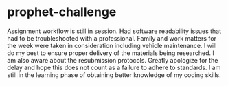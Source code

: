 # prophet-challenge
Assignment workflow is still in session. Had software readability issues that had to be troubleshooted with a professional. Family and work matters for the week were taken in consideration including vehicle maintenance. I will do my best to ensure proper delivery of the materials being researched. I am also aware about the resubmission protocols. Greatly apologize for the delay and hope this does not count as a failure to adhere to standards.
I am still in the learning phase of obtaining better knowledge of my coding skills.

